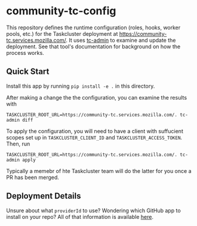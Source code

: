 # community-tc-config

This repository defines the runtime configuration (roles, hooks, worker pools, etc.) for the Taskcluster deployment at https://community-tc.services.mozilla.com/.
It uses [tc-admin](https://github.com/taskcluster/tc-admin) to examine and update the deployment.
See that tool's documentation for background on how the process works.

## Quick Start

Install this app by running `pip install -e .` in this directory.

After making a change the the configuration, you can examine the results with

```
TASKCLUSTER_ROOT_URL=https://community-tc.services.mozilla.com/. tc-admin diff
```

To apply the configuration, you will need to have a client with suffucient scopes set up in `TASKCLUSTER_CLIENT_ID` and `TASKCLUSTER_ACCESS_TOKEN`.
Then, run

```
TASKCLUSTER_ROOT_URL=https://community-tc.services.mozilla.com/. tc-admin apply
```

Typically a memebr of hte Taskcluster team will do the latter for you once a PR has been merged.

## Deployment Details

Unsure about what `providerId` to use?
Wondering which GitHub app to install on your repo?
All of that information is available [here](deployment-details.md).
